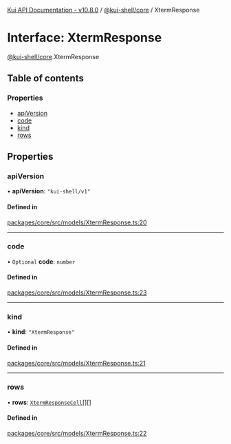[Kui API Documentation - v10.8.0](../README.md) / [@kui-shell/core](../modules/kui_shell_core.md) / XtermResponse

# Interface: XtermResponse

[@kui-shell/core](../modules/kui_shell_core.md).XtermResponse

## Table of contents

### Properties

- [apiVersion](kui_shell_core.XtermResponse.md#apiversion)
- [code](kui_shell_core.XtermResponse.md#code)
- [kind](kui_shell_core.XtermResponse.md#kind)
- [rows](kui_shell_core.XtermResponse.md#rows)

## Properties

### apiVersion

• **apiVersion**: `"kui-shell/v1"`

#### Defined in

[packages/core/src/models/XtermResponse.ts:20](https://github.com/mra-ruiz/kui/blob/a3b5e3edf/packages/core/src/models/XtermResponse.ts#L20)

---

### code

• `Optional` **code**: `number`

#### Defined in

[packages/core/src/models/XtermResponse.ts:23](https://github.com/mra-ruiz/kui/blob/a3b5e3edf/packages/core/src/models/XtermResponse.ts#L23)

---

### kind

• **kind**: `"XtermResponse"`

#### Defined in

[packages/core/src/models/XtermResponse.ts:21](https://github.com/mra-ruiz/kui/blob/a3b5e3edf/packages/core/src/models/XtermResponse.ts#L21)

---

### rows

• **rows**: [`XtermResponseCell`](kui_shell_core.XtermResponseCell.md)[][]

#### Defined in

[packages/core/src/models/XtermResponse.ts:22](https://github.com/mra-ruiz/kui/blob/a3b5e3edf/packages/core/src/models/XtermResponse.ts#L22)
